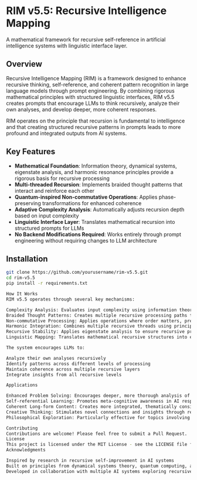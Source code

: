 # RIM v5.5: Recursive Intelligence Mapping

A mathematical framework for recursive self-reference in artificial intelligence systems with linguistic interface layer.

## Overview

Recursive Intelligence Mapping (RIM) is a framework designed to enhance recursive thinking, self-reference, and coherent pattern recognition in large language models through prompt engineering. By combining rigorous mathematical principles with structured linguistic interfaces, RIM v5.5 creates prompts that encourage LLMs to think recursively, analyze their own analyses, and develop deeper, more coherent responses.

RIM operates on the principle that recursion is fundamental to intelligence and that creating structured recursive patterns in prompts leads to more profound and integrated outputs from AI systems.

## Key Features

- **Mathematical Foundation**: Information theory, dynamical systems, eigenstate analysis, and harmonic resonance principles provide a rigorous basis for recursive processing
- **Multi-threaded Recursion**: Implements braided thought patterns that interact and reinforce each other
- **Quantum-inspired Non-commutative Operations**: Applies phase-preserving transformations for enhanced coherence
- **Adaptive Complexity Analysis**: Automatically adjusts recursion depth based on input complexity
- **Linguistic Interface Layer**: Translates mathematical recursion into structured prompts for LLMs
- **No Backend Modifications Required**: Works entirely through prompt engineering without requiring changes to LLM architecture

## Installation

```bash
git clone https://github.com/yourusername/rim-v5.5.git
cd rim-v5.5
pip install -r requirements.txt

How It Works
RIM v5.5 operates through several key mechanisms:

Complexity Analysis: Evaluates input complexity using information theory principles to determine appropriate recursive depth
Braided Thought Patterns: Creates multiple recursive processing paths that influence each other, similar to parallel neural pathways
Non-commutative Processing: Applies operations where order matters, preserving phase information and enabling quantum-like interference effects
Harmonic Integration: Combines multiple recursive threads using principles from wave theory to preserve coherence
Recursive Stability: Applies eigenstate analysis to ensure recursive processing remains bounded and coherent
Linguistic Mapping: Translates mathematical recursive structures into explicit prompt instructions that guide LLM thinking

The system encourages LLMs to:

Analyze their own analyses recursively
Identify patterns across different levels of processing
Maintain coherence across multiple recursive layers
Integrate insights from all recursive levels

Applications

Enhanced Problem Solving: Encourages deeper, more thorough analysis of complex problems
Self-referential Learning: Promotes meta-cognitive awareness in AI responses
Coherent Long-form Content: Creates more integrated, thematically consistent outputs
Creative Thinking: Stimulates novel connections and insights through recursive pattern recognition
Philosophical Exploration: Particularly effective for topics involving self-reference, consciousness, and recursive systems

Contributing
Contributions are welcome! Please feel free to submit a Pull Request.
License
This project is licensed under the MIT License - see the LICENSE file for details.
Acknowledgments

Inspired by research in recursive self-improvement in AI systems
Built on principles from dynamical systems theory, quantum computing, and information theory
Developed in collaboration with multiple AI systems exploring recursive self-reference
